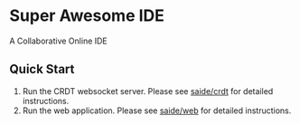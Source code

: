 # Super Awesome IDE

A Collaborative Online IDE

## Quick Start

1. Run the CRDT websocket server. Please see [saide/crdt](./crdt/README.md) for detailed instructions.
2. Run the web application. Please see [saide/web](./web/README.md) for detailed instructions.
